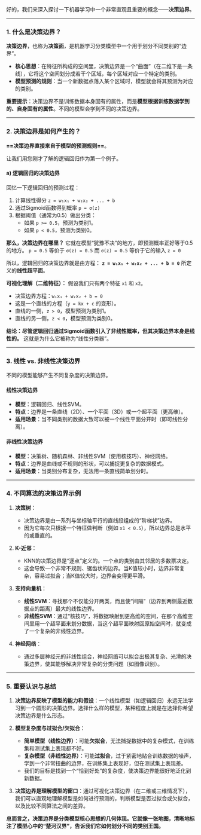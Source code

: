 好的，我们来深入探讨一下机器学习中一个非常直观且重要的概念——**决策边界**。

---

### 1. 什么是决策边界？

**决策边界**，也称为**决策面**，是机器学习分类模型中一个用于划分不同类别的“边界”。

*   **核心思想**：在特征所构成的空间里，决策边界是一个“曲面”（在二维下是一条线），它将这个空间划分成若干个区域，每个区域对应一个特定的类别。
*   **模型预测的规则**：当一个新数据点落入某个区域时，模型就会将其预测为对应的类别。

**重要提示**：决策边界不是训练数据本身固有的属性，而是**模型根据训练数据学到的、自身固有的属性**。不同的模型会学到不同的决策边界。

---

### 2. 决策边界是如何产生的？

**==决策边界直接来自于模型的预测规则==**。

让我们用您刚才了解的逻辑回归作为第一个例子。

#### a) 逻辑回归的决策边界

回忆一下逻辑回归的预测过程：
1.  计算线性得分 `z = w₁x₁ + w₂x₂ + ... + b`
2.  通过Sigmoid函数得到概率 `p = σ(z)`
3.  根据阈值（通常为0.5）做出分类：
    *   如果 `p >= 0.5`，预测为类别1。
    *   如果 `p < 0.5`，预测为类别0。

**那么，决策边界在哪里？**
它就在模型“犹豫不决”的地方，即预测概率正好等于0.5的地方。
`p = 0.5` 等价于 `σ(z) = 0.5`
而 `σ(z) = 0.5` 等价于它的输入 `z = 0`

所以，逻辑回归的决策边界就是由方程：
**`z = w₁x₁ + w₂x₂ + ... + b = 0`**
所定义的**线性超平面**。

**可视化理解（二维特征）：**
假设我们只有两个特征 `x1` 和 `x2`。
*   决策边界方程：`w₁x₁ + w₂x₂ + b = 0`
*   这是一个直线的方程（`y = kx + c` 的变形）。
*   直线的一侧，`z > 0`，模型预测为类别1。
*   直线的另一侧，`z < 0`，模型预测为类别0。



**结论：尽管逻辑回归通过Sigmoid函数引入了非线性概率，但其决策边界本身是线性的。** 这就是为什么它被称为“线性分类器”。

---

### 3. 线性 vs. 非线性决策边界

不同的模型能够产生不同复杂度的决策边界。

#### 线性决策边界
*   **模型**：逻辑回归、线性SVM。
*   **特点**：边界是一条直线（2D）、一个平面（3D）或一个超平面（更高维）。
*   **适用场景**：当不同类别的数据大致可以被一个线性平面分开时（即可线性分离）。



#### 非线性决策边界
*   **模型**：决策树、随机森林、非线性SVM（使用核技巧）、神经网络。
*   **特点**：边界是曲线或不规则的形状，可以捕捉更复杂的数据模式。
*   **适用场景**：当类别分布复杂，无法用一条直线简单划分时。



---

### 4. 不同算法的决策边界示例

1.  **决策树**：
    *   决策边界是由一系列与坐标轴平行的直线段组成的“阶梯状”边界。
    *   因为它每次只根据一个特征做判断（例如 `x1 < 0.5`），所以边界总是水平的或垂直的。

2.  **K-近邻**：
    *   KNN的决策边界是“逐点”定义的。一个点的类别由其邻居的多数票决定。
    *   这会导致一个非常不规则、锯齿状的边界。当K值较小时，边界非常复杂，容易过拟合；当K值较大时，边界会变得更平滑。

3.  **支持向量机**：
    *   **线性SVM**：寻找那个不仅能分开两类，而且使“间隔”（边界到两侧最近数据点的距离）最大的线性边界。
    *   **非线性SVM**：通过“核技巧”，将数据映射到更高维的空间，在那个高维空间里用一个超平面来划分数据，当这个超平面映射回原始空间时，就变成了一个复杂的非线性边界。

4.  **神经网络**：
    *   通过多层神经元的非线性组合，神经网络可以拟合出极其复杂、光滑的决策边界，使其能够解决非常复杂的分类问题（如图像识别）。

---

### 5. 重要认识与总结

1.  **决策边界反映了模型的能力和假设**：一个线性模型（如逻辑回归）永远无法学习到一个圆形的决策边界。选择什么样的模型，某种程度上就是在选择你希望决策边界是什么形态。

2.  **模型复杂度与过拟合/欠拟合**：
    *   **简单模型（线性边界）**：可能**欠拟合**，无法捕捉数据中的复杂模式，在训练集和测试集上表现都不好。
    *   **复杂模型（非线性边界）**：可能**过拟合**，过于紧密地贴合训练数据的噪声，学到一个非常扭曲的边界，在训练集上表现好，但在测试集上表现差。
    *   我们的目标是找到一个“恰到好处”的复杂度，使决策边界能很好地泛化到新数据。

3.  **决策边界是理解模型的窗口**：通过可视化决策边界（在二维或三维情况下），我们可以直观地理解模型是如何进行预测的，判断模型是否过拟合或欠拟合，以及比较不同算法之间的差异。

**总而言之，决策边界是分类模型核心思想的几何体现。它就像一张地图，清晰地标注了模型心中的“楚河汉界”，告诉我们它如何划分不同的类别王国。**